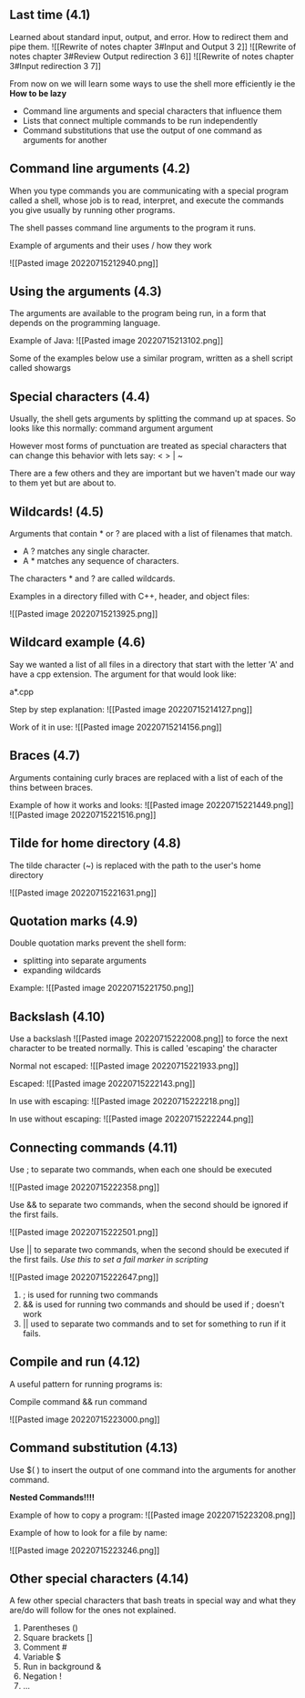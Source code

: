 ## Last time (4.1)

Learned about standard input, output, and error.
How to redirect them and pipe them.
![[Rewrite of notes chapter 3#Input and Output 3 2]]
![[Rewrite of notes chapter 3#Review Output redirection 3 6]]
![[Rewrite of notes chapter 3#Input redirection 3 7]]


From now on we will learn some ways to use the shell more efficiently ie the **How to be lazy** 
- Command line arguments and special characters that influence them
- Lists that connect multiple commands to be run independently
- Command substitutions that use the output of one command as arguments for another

## Command line arguments (4.2)
When you type commands you are communicating with a special program called a shell, whose job is to read, interpret, and execute the commands you give usually by running other programs.

The shell passes command line arguments to the program it runs.

Example of arguments and their uses / how they work

![[Pasted image 20220715212940.png]]

## Using the arguments (4.3)
The arguments are available to the program being run, in a form that depends on the programming language. 

Example of Java:
![[Pasted image 20220715213102.png]]

Some of the examples below use a similar program, written as a shell script called showargs

## Special characters (4.4)
Usually, the shell gets arguments by splitting the command up at spaces. So looks like this normally:
command argument argument

However most forms of punctuation are treated as special characters that can change this behavior with lets say:
<  > |  ~

There are a few others and they are important but we haven't made our way to them yet but are about to.

## Wildcards! (4.5)

Arguments that contain * or  ? are placed with a list of filenames that match.
- A ? matches any single character.
- A * matches any sequence of characters.

The characters  * and ? are called wildcards.

Examples in a directory filled with C++, header, and object files:

![[Pasted image 20220715213925.png]]

## Wildcard example (4.6)
Say we wanted a list of all files in a directory that start with the letter 'A' and have a cpp extension. The argument for that would look like:

a*.cpp 

Step by step explanation:
![[Pasted image 20220715214127.png]]

Work of it in use:
![[Pasted image 20220715214156.png]]

## Braces (4.7)

Arguments containing curly braces are replaced with a list of each of the thins between braces.

Example of how it works and looks:
![[Pasted image 20220715221449.png]]
![[Pasted image 20220715221516.png]]


## Tilde for home directory (4.8)

The tilde character (~) is replaced with the path to the user's home directory

![[Pasted image 20220715221631.png]]

## Quotation marks (4.9)

Double quotation marks prevent the shell form:
- splitting into separate arguments 
- expanding wildcards

Example:
![[Pasted image 20220715221750.png]]

## Backslash (4.10)

Use a backslash ![[Pasted image 20220715222008.png]] to force the next character to be treated normally. This is called 'escaping' the character

Normal not escaped:
![[Pasted image 20220715221933.png]]

Escaped:
![[Pasted image 20220715222143.png]]

In use with escaping:
![[Pasted image 20220715222218.png]]

In use without escaping:
![[Pasted image 20220715222244.png]]

## Connecting commands (4.11)

Use ; to separate two commands, when each one should be executed

![[Pasted image 20220715222358.png]]

Use && to separate two commands, when the second should be ignored if the first fails.

![[Pasted image 20220715222501.png]]

Use || to separate two commands, when the second should be executed if the first fails. *Use this to set a fail marker in scripting*

![[Pasted image 20220715222647.png]]

1. ; is used for running two commands
2. && is used for running two commands and should be used if ; doesn't work
3. || used to separate two commands and to set for something to run if it fails.

## Compile and run (4.12)

A useful pattern for running programs is:

Compile command && run command

![[Pasted image 20220715223000.png]]

## Command substitution (4.13)

Use $( ) to insert the output of one command into the arguments for another command.

**Nested Commands!!!!**

Example of how to copy a program:
![[Pasted image 20220715223208.png]]

Example of how to look for a file by name:

![[Pasted image 20220715223246.png]]

## Other special characters (4.14)

A few other special characters that bash treats in special way and what they are/do will follow for the ones not explained.

1. Parentheses ()
2. Square brackets []
3.  Comment # 
4. Variable $
5. Run in background &
6. Negation !
7. ...

